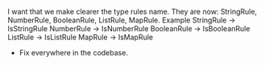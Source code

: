 I want that we make clearer the type rules name.
They are now:
StringRule, NumberRule, BooleanRule, ListRule, MapRule.
Example
StringRule -> IsStringRule
NumberRule -> IsNumberRule
BooleanRule -> IsBooleanRule
ListRule -> IsListRule
MapRule -> IsMapRule

- Fix everywhere in the codebase.
